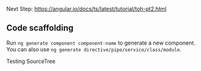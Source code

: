 Next Step: https://angular.io/docs/ts/latest/tutorial/toh-pt2.html

## Code scaffolding

Run `ng generate component component-name` to generate a new component. You can also use `ng generate directive/pipe/service/class/module`.

Testing SourceTree